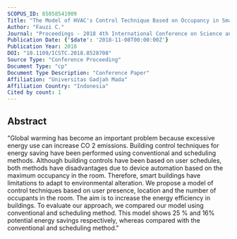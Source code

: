 ```yaml
---
SCOPUS_ID: 85058541909
Title: "The Model of HVAC's Control Technique Based on Occupancy in Smart Building for Energy Saving"
Author: "Fauzi C."
Journal: "Proceedings - 2018 4th International Conference on Science and Technology, ICST 2018"
Publication Date: {'$date': '2018-11-08T00:00:00Z'}
Publication Year: 2018
DOI: "10.1109/ICSTC.2018.8528708"
Source Type: "Conference Proceeding"
Document Type: "cp"
Document Type Description: "Conference Paper"
Affiliation: "Universitas Gadjah Mada"
Affiliation Country: "Indonesia"
Cited by count: 1
---
```


## Abstract
"Global warming has become an important problem because excessive energy use can increase CO 2 emissions. Building control techniques for energy saving have been performed using conventional and scheduling methods. Although building controls have been based on user schedules, both methods have disadvantages due to device automation based on the maximum occupancy in the room. Therefore, smart buildings have limitations to adapt to environmental alteration. We propose a model of control techniques based on user presence, location and the number of occupants in the room. The aim is to increase the energy efficiency in buildings. To evaluate our approach, we compared our model using conventional and scheduling method. This model shows 25 % and 16% potential energy savings respectively, whereas compared with the conventional and scheduling method."
